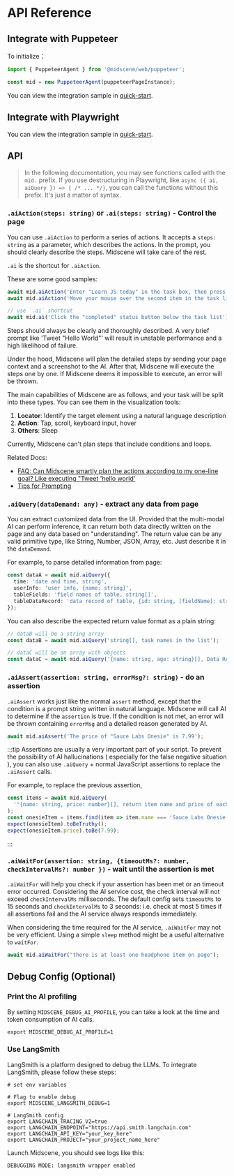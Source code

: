 # API Reference

## Integrate with Puppeteer

To initialize：

```typescript
import { PuppeteerAgent } from '@midscene/web/puppeteer';

const mid = new PuppeteerAgent(puppeteerPageInstance);
```

You can view the integration sample in [quick-start](../getting-started/quick-start).

## Integrate with Playwright

You can view the integration sample in [quick-start](../getting-started/quick-start).

## API

> In the following documentation, you may see functions called with the `mid.` prefix. If you use destructuring in Playwright, like `async ({ ai, aiQuery }) => { /* ... */}`, you can call the functions without this prefix. It's just a matter of syntax.

### `.aiAction(steps: string)` or `.ai(steps: string)` - Control the page

You can use `.aiAction` to perform a series of actions. It accepts a `steps: string` as a parameter, which describes the actions. In the prompt, you should clearly describe the steps. Midscene will take care of the rest.

`.ai` is the shortcut for `.aiAction`.

These are some good samples:

```typescript
await mid.aiAction('Enter "Learn JS today" in the task box, then press Enter to create');
await mid.aiAction('Move your mouse over the second item in the task list and click the Delete button to the right of the second task');

// use `.ai` shortcut
await mid.ai('Click the "completed" status button below the task list');
```

Steps should always be clearly and thoroughly described. A very brief prompt like 'Tweet "Hello World"' will result in unstable performance and a high likelihood of failure. 

Under the hood, Midscene will plan the detailed steps by sending your page context and a screenshot to the AI. After that, Midscene will execute the steps one by one. If Midscene deems it impossible to execute, an error will be thrown. 

The main capabilities of Midscene are as follows, and your task will be split into these types. You can see them in the visualization tools:

1. **Locator**: Identify the target element using a natural language description
2. **Action**: Tap, scroll, keyboard input, hover
3. **Others**: Sleep

Currently, Midscene can't plan steps that include conditions and loops.

Related Docs:
* [FAQ: Can Midscene smartly plan the actions according to my one-line goal? Like executing "Tweet 'hello world'](../more/faq.html)
* [Tips for Prompting](../more/prompting-tips.html)

### `.aiQuery(dataDemand: any)` - extract any data from page

You can extract customized data from the UI. Provided that the multi-modal AI can perform inference, it can return both data directly written on the page and any data based on "understanding". The return value can be any valid primitive type, like String, Number, JSON, Array, etc. Just describe it in the `dataDemand`.

For example, to parse detailed information from page:

```typescript
const dataA = await mid.aiQuery({
  time: 'date and time, string',
  userInfo: 'user info, {name: string}',
  tableFields: 'field names of table, string[]',
  tableDataRecord: 'data record of table, {id: string, [fieldName]: string}[]',
});
```

You can also describe the expected return value format as a plain string:

```typescript
// dataB will be a string array
const dataB = await mid.aiQuery('string[], task names in the list');

// dataC will be an array with objects
const dataC = await mid.aiQuery('{name: string, age: string}[], Data Record in the table');
```

### `.aiAssert(assertion: string, errorMsg?: string)` - do an assertion

`.aiAssert` works just like the normal `assert` method, except that the condition is a prompt string written in natural language. Midscene will call AI to determine if the `assertion` is true. If the condition is not met, an error will be thrown containing `errorMsg` and a detailed reason generated by AI.

```typescript
await mid.aiAssert('The price of "Sauce Labs Onesie" is 7.99');
```

:::tip
Assertions are usually a very important part of your script. To prevent the possibility of AI hallucinations ( especially for the false negative situation ), you can also use `.aiQuery` + normal JavaScript assertions to replace the `.aiAssert` calls.

For example, to replace the previous assertion,

```typescript
const items = await mid.aiQuery(
  '"{name: string, price: number}[], return item name and price of each item',
);
const onesieItem = items.find(item => item.name === 'Sauce Labs Onesie');
expect(onesieItem).toBeTruthy();
expect(onesieItem.price).toBe(7.99);
```
:::

### `.aiWaitFor(assertion: string, {timeoutMs?: number, checkIntervalMs?: number })` - wait until the assertion is met

`.aiWaitFor` will help you check if your assertion has been met or an timeout error occurred. Considering the AI service cost, the check interval will not exceed `checkIntervalMs` milliseconds. The default config sets `timeoutMs` to 15 seconds and `checkIntervalMs` to 3 seconds: i.e. check at most 5 times if all assertions fail and the AI service always responds immediately.

When considering the time required for the AI service, `.aiWaitFor` may not be very efficient. Using a simple `sleep` method might be a useful alternative to `waitFor`.

```typescript
await mid.aiWaitFor("there is at least one headphone item on page");
```

## Debug Config (Optional)

### Print the AI profiling

By setting `MIDSCENE_DEBUG_AI_PROFILE`, you can take a look at the time and token consumption of AI calls.

```shell
export MIDSCENE_DEBUG_AI_PROFILE=1
```

### Use LangSmith

LangSmith is a platform designed to debug the LLMs. To integrate LangSmith, please follow these steps:

```shell
# set env variables

# Flag to enable debug
export MIDSCENE_LANGSMITH_DEBUG=1 

# LangSmith config
export LANGCHAIN_TRACING_V2=true
export LANGCHAIN_ENDPOINT="https://api.smith.langchain.com"
export LANGCHAIN_API_KEY="your_key_here"
export LANGCHAIN_PROJECT="your_project_name_here"
```

Launch Midscene, you should see logs like this:

```log
DEBUGGING MODE: langsmith wrapper enabled
```
